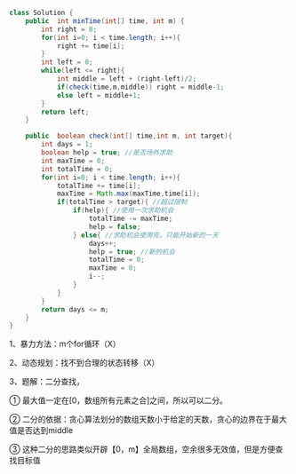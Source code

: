 ```java
class Solution {
    public  int minTime(int[] time, int m) {
        int right = 0;
        for(int i=0; i < time.length; i++){
            right += time[i];
        }
        int left = 0;
        while(left <= right){
            int middle = left + (right-left)/2;
            if(check(time,m,middle)) right = middle-1;
            else left = middle+1;
        }
        return left;
    }

    public  boolean check(int[] time,int m, int target){
        int days = 1;
        boolean help = true; //是否场外求助
        int maxTime = 0;
        int totalTime = 0;
        for(int i=0; i < time.length; i++){
            totalTime += time[i];
            maxTime = Math.max(maxTime,time[i]);
            if(totalTime > target){ //超过限制
                if(help){ //使用一次求助机会
                    totalTime -= maxTime;
                    help = false;
                } else{ //求助机会使用完，只能开始新的一天
                    days++;
                    help = true; //新的机会
                    totalTime = 0;
                    maxTime = 0;
                    i--;
                }
            }
        }
        return days <= m;
    }
}
```

1、暴力方法：m个for循环（X）

2、动态规划：找不到合理的状态转移（X）

3、题解：二分查找，

① 最大值一定在[0，数组所有元素之合]之间，所以可以二分。

②  二分的依据：贪心算法划分的数组天数小于给定的天数，贪心的边界在于最大值是否达到middle

③ 这种二分的思路类似开辟【0，m】全局数组，空余很多无效值，但是方便查找目标值













































